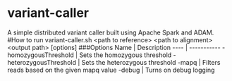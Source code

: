 # variant-caller
A simple distributed variant caller built using Apache Spark and ADAM.
#How to run
variant-caller.sh &lt;path to reference&gt; &lt;path to alignment&gt; &lt;output path&gt; [options]
###Options
Name | Description
---- | -----------
-homozygousThreshold | Sets the homozygous threshold
-heterozygousThreshold | Sets the heterozygous threshold
-mapq | Filters reads based on the given mapq value
-debug | Turns on debug logging
